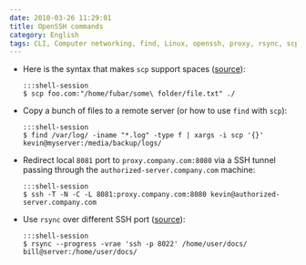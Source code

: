 ```yaml
---
date: 2010-03-26 11:29:01
title: OpenSSH commands
category: English
tags: CLI, Computer networking, find, Linux, openssh, proxy, rsync, scp, shell, SSH, tunnel, xargs
---
```


  * Here is the syntax that makes `scp` support spaces ([source](https://rasterweb.net/raster/2005/01/27/scp-and-spaces/)):

        :::shell-session
        $ scp foo.com:"/home/fubar/some\ folder/file.txt" ./

  * Copy a bunch of files to a remote server (or how to use `find` with `scp`):

        :::shell-session
        $ find /var/log/ -iname "*.log" -type f | xargs -i scp '{}' kevin@myserver:/media/backup/logs/

  * Redirect local `8081` port to `proxy.company.com:8080` via a SSH tunnel passing through the `authorized-server.company.com` machine:

        :::shell-session
        $ ssh -T -N -C -L 8081:proxy.company.com:8080 kevin@authorized-server.company.com

  * Use `rsync` over different SSH port ([source](https://lists.samba.org/archive/rsync/2001-November/000495.html)):

        :::shell-session
        $ rsync --progress -vrae 'ssh -p 8022' /home/user/docs/ bill@server:/home/user/docs/


